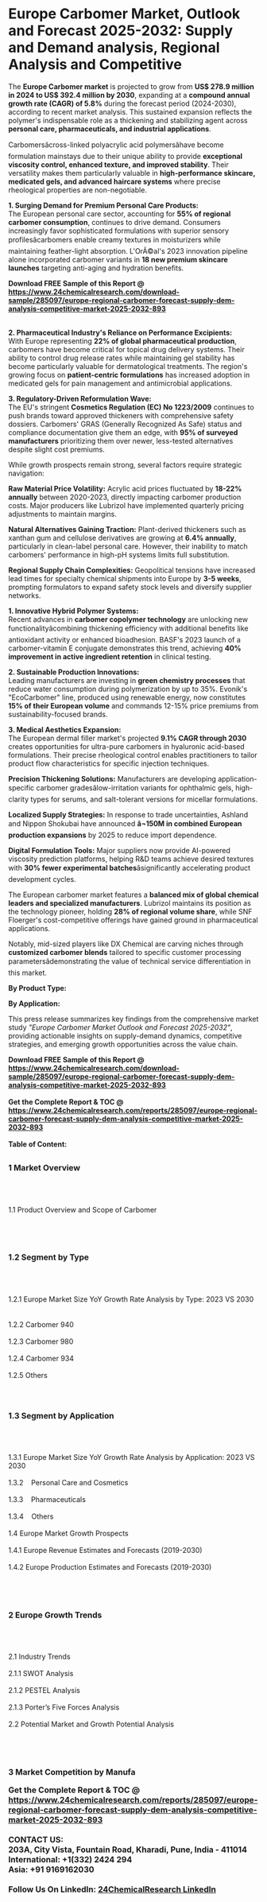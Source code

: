 <h1>Europe Carbomer Market, Outlook and Forecast 2025-2032: Supply and Demand analysis, Regional Analysis and Competitive</h1><p>The <strong>Europe Carbomer market</strong> is projected to grow from <strong>US$ 278.9 million in 2024 to US$ 392.4 million by 2030</strong>, expanding at a <strong>compound annual growth rate (CAGR) of 5.8%</strong> during the forecast period (2024-2030), according to recent market analysis. This sustained expansion reflects the polymer's indispensable role as a thickening and stabilizing agent across <strong>personal care, pharmaceuticals, and industrial applications</strong>.</p><p>Carbomersâcross-linked polyacrylic acid polymersâhave become formulation mainstays due to their unique ability to provide <strong>exceptional viscosity control, enhanced texture, and improved stability</strong>. Their versatility makes them particularly valuable in <strong>high-performance skincare, medicated gels, and advanced haircare systems</strong> where precise rheological properties are non-negotiable.</p><p><strong>1. Surging Demand for Premium Personal Care Products:</strong><br>
The European personal care sector, accounting for <strong>55% of regional carbomer consumption</strong>, continues to drive demand. Consumers increasingly favor sophisticated formulations with superior sensory profilesâcarbomers enable creamy textures in moisturizers while maintaining feather-light absorption. L'OrÃ©al's 2023 innovation pipeline alone incorporated carbomer variants in <strong>18 new premium skincare launches</strong> targeting anti-aging and hydration benefits.</p><div><b>Download FREE Sample of this Report @ 
            <a href="https://www.24chemicalresearch.com/download-sample/285097/europe-regional-carbomer-forecast-supply-dem-analysis-competitive-market-2025-2032-893">
            https://www.24chemicalresearch.com/download-sample/285097/europe-regional-carbomer-forecast-supply-dem-analysis-competitive-market-2025-2032-893</a></b></div><br><p><strong>2. Pharmaceutical Industry's Reliance on Performance Excipients:</strong><br>
With Europe representing <strong>22% of global pharmaceutical production</strong>, carbomers have become critical for topical drug delivery systems. Their ability to control drug release rates while maintaining gel stability has become particularly valuable for dermatological treatments. The region's growing focus on <strong>patient-centric formulations</strong> has increased adoption in medicated gels for pain management and antimicrobial applications.</p><p><strong>3. Regulatory-Driven Reformulation Wave:</strong><br>
The EU's stringent <strong>Cosmetics Regulation (EC) No 1223/2009</strong> continues to push brands toward approved thickeners with comprehensive safety dossiers. Carbomers' GRAS (Generally Recognized As Safe) status and compliance documentation give them an edge, with <strong>95% of surveyed manufacturers</strong> prioritizing them over newer, less-tested alternatives despite slight cost premiums.</p><p>While growth prospects remain strong, several factors require strategic navigation:</p><p><strong>Raw Material Price Volatility:</strong> Acrylic acid prices fluctuated by <strong>18-22% annually</strong> between 2020-2023, directly impacting carbomer production costs. Major producers like Lubrizol have implemented quarterly pricing adjustments to maintain margins.</p><p><strong>Natural Alternatives Gaining Traction:</strong> Plant-derived thickeners such as xanthan gum and cellulose derivatives are growing at <strong>6.4% annually</strong>, particularly in clean-label personal care. However, their inability to match carbomers' performance in high-pH systems limits full substitution.</p><p><strong>Regional Supply Chain Complexities:</strong> Geopolitical tensions have increased lead times for specialty chemical shipments into Europe by <strong>3-5 weeks</strong>, prompting formulators to expand safety stock levels and diversify supplier networks.</p><p><strong>1. Innovative Hybrid Polymer Systems:</strong><br>
Recent advances in <strong>carbomer copolymer technology</strong> are unlocking new functionalityâcombining thickening efficiency with additional benefits like antioxidant activity or enhanced bioadhesion. BASF's 2023 launch of a carbomer-vitamin E conjugate demonstrates this trend, achieving <strong>40% improvement in active ingredient retention</strong> in clinical testing.</p><p><strong>2. Sustainable Production Innovations:</strong><br>
Leading manufacturers are investing in <strong>green chemistry processes</strong> that reduce water consumption during polymerization by up to 35%. Evonik's "EcoCarbomer" line, produced using renewable energy, now constitutes <strong>15% of their European volume</strong> and commands 12-15% price premiums from sustainability-focused brands.</p><p><strong>3. Medical Aesthetics Expansion:</strong><br>
The European dermal filler market's projected <strong>9.1% CAGR through 2030</strong> creates opportunities for ultra-pure carbomers in hyaluronic acid-based formulations. Their precise rheological control enables practitioners to tailor product flow characteristics for specific injection techniques.</p><p><strong>Precision Thickening Solutions:</strong> Manufacturers are developing application-specific carbomer gradesâlow-irritation variants for ophthalmic gels, high-clarity types for serums, and salt-tolerant versions for micellar formulations.</p><p><strong>Localized Supply Strategies:</strong> In response to trade uncertainties, Ashland and Nippon Shokubai have announced <strong>â¬150M in combined European production expansions</strong> by 2025 to reduce import dependence.</p><p><strong>Digital Formulation Tools:</strong> Major suppliers now provide AI-powered viscosity prediction platforms, helping R&amp;D teams achieve desired textures with <strong>30% fewer experimental batches</strong>âsignificantly accelerating product development cycles.</p><p>The European carbomer market features a <strong>balanced mix of global chemical leaders and specialized manufacturers</strong>. Lubrizol maintains its position as the technology pioneer, holding <strong>28% of regional volume share</strong>, while SNF Floerger's cost-competitive offerings have gained ground in pharmaceutical applications.</p><p>Notably, mid-sized players like DX Chemical are carving niches through <strong>customized carbomer blends</strong> tailored to specific customer processing parametersâdemonstrating the value of technical service differentiation in this market.</p><p><strong>By Product Type:</strong></p><p><strong>By Application:</strong></p><p>This press release summarizes key findings from the comprehensive market study <em>"Europe Carbomer Market Outlook and Forecast 2025-2032"</em>, providing actionable insights on supply-demand dynamics, competitive strategies, and emerging growth opportunities across the value chain.</p><div><b>Download FREE Sample of this Report @ 
            <a href="https://www.24chemicalresearch.com/download-sample/285097/europe-regional-carbomer-forecast-supply-dem-analysis-competitive-market-2025-2032-893">
            https://www.24chemicalresearch.com/download-sample/285097/europe-regional-carbomer-forecast-supply-dem-analysis-competitive-market-2025-2032-893</a></b></div><br><div><b>Get the Complete Report & TOC @ 
            <a href="https://www.24chemicalresearch.com/reports/285097/europe-regional-carbomer-forecast-supply-dem-analysis-competitive-market-2025-2032-893">
            https://www.24chemicalresearch.com/reports/285097/europe-regional-carbomer-forecast-supply-dem-analysis-competitive-market-2025-2032-893</a></b></div><br>
            <b>Table of Content:</b><p><h2><span style="font-size:16px"><strong>1 Market Overview&nbsp;&nbsp; &nbsp;</strong></span></h2><br />
<br />
<p>1.1 Product Overview and Scope of Carbomer&nbsp;</p><br />
<br />
<h2><strong><span style="font-size:16px">1.2 Segment by Type&nbsp;&nbsp; &nbsp;</span></strong></h2><br />
<br />
<p>1.2.1 Europe Market Size YoY Growth Rate Analysis by Type: 2023 VS 2030&nbsp;&nbsp; &nbsp;<br /><br />
1.2.2 Carbomer 940&nbsp;&nbsp; &nbsp;<br /><br />
1.2.3 Carbomer 980<br /><br />
1.2.4 Carbomer 934<br /><br />
1.2.5 Others<br /><br />
<br />
<h2><span style="font-size:16px"><strong>1.3 Segment by Application&nbsp;&nbsp;</strong></span></h2><br />
<br />
<p>1.3.1 Europe Market Size YoY Growth Rate Analysis by Application: 2023 VS 2030&nbsp;&nbsp; &nbsp;<br /><br />
1.3.2&nbsp;&nbsp; &nbsp;Personal Care and Cosmetics<br /><br />
1.3.3&nbsp;&nbsp; &nbsp;Pharmaceuticals<br /><br />
1.3.4&nbsp;&nbsp; &nbsp;Others<br /><br />
1.4 Europe Market Growth Prospects&nbsp;&nbsp; &nbsp;<br /><br />
1.4.1 Europe Revenue Estimates and Forecasts (2019-2030)&nbsp;&nbsp; &nbsp;<br /><br />
1.4.2 Europe Production Estimates and Forecasts (2019-2030)&nbsp;&nbsp;</p><br />
<br />
<h2><span style="font-size:16px"><strong>2 Europe Growth Trends&nbsp;&nbsp; &nbsp;</strong></span></h2><br />
<br />
<p>2.1 Industry Trends&nbsp;&nbsp; &nbsp;<br /><br />
2.1.1 SWOT Analysis&nbsp;&nbsp; &nbsp;<br /><br />
2.1.2 PESTEL Analysis&nbsp;&nbsp; &nbsp;<br /><br />
2.1.3 Porter&rsquo;s Five Forces Analysis&nbsp;&nbsp; &nbsp;<br /><br />
2.2 Potential Market and Growth Potential Analysis&nbsp;&nbsp; &nbsp;</p><br />
<br />
<h2><span style="font-size:16px"><strong>3 Market Competition by Manufa</p><div><b>Get the Complete Report & TOC @ 
            <a href="https://www.24chemicalresearch.com/reports/285097/europe-regional-carbomer-forecast-supply-dem-analysis-competitive-market-2025-2032-893">
            https://www.24chemicalresearch.com/reports/285097/europe-regional-carbomer-forecast-supply-dem-analysis-competitive-market-2025-2032-893</a></b></div><br><b>CONTACT US:</b><br>
            203A, City Vista, Fountain Road, Kharadi, Pune, India - 411014<br>
            International: +1(332) 2424 294<br>
            Asia: +91 9169162030 <br><br>
            Follow Us On LinkedIn: <a href="https://www.linkedin.com/company/24chemicalresearch/">24ChemicalResearch LinkedIn</a>
